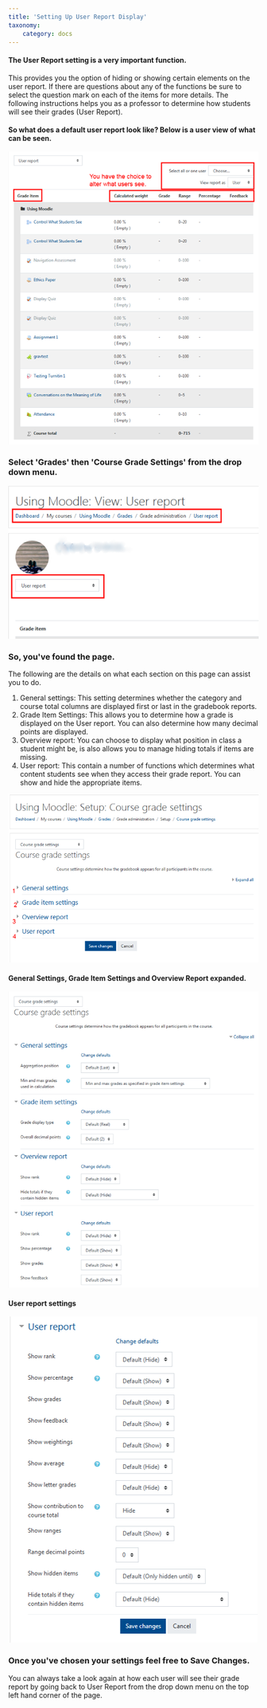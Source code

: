 ```yaml
---
title: 'Setting Up User Report Display'
taxonomy:
    category: docs
---
```


#### The User Report setting is a very important function.

This provides you the option of hiding or showing certain elements on the user report. If there are questions about any of the functions be sure to select the question mark on each of the items for more details. The following instructions helps you as a professor to determine how students will see their grades \(User Report\).

#### So what does a default user report look like? Below is a user view of what can be seen.

![](user-report-1.png)

### Select 'Grades' then 'Course Grade Settings' from the drop down menu.

![](user-report-2.png)

### So, you've found the page.

The following are the details on what each section on this page can assist you to do.

1. General settings: This setting determines whether the category and course total columns are displayed first or last in the gradebook reports.
2. Grade Item Settings: This allows you to determine how a grade is displayed on the User report. You can also determine how many decimal points are displayed.
3. Overview report: You can choose to display what position in class a student might be, is also allows you to manage hiding totals if items are missing.
4. User report: This contain a number of functions which determines what content students see when they access their grade report. You can show and hide the appropriate items.

![](user-report-3.png)

#### General Settings, Grade Item Settings and Overview Report expanded.

![](user-report-4.png)

#### User report settings

![](user-report-5.png)

### Once you've chosen your settings feel free to Save Changes.

You can always take a look again at how each user will see their grade report by going back to User Report from the drop down menu on the top left hand corner of the page.
